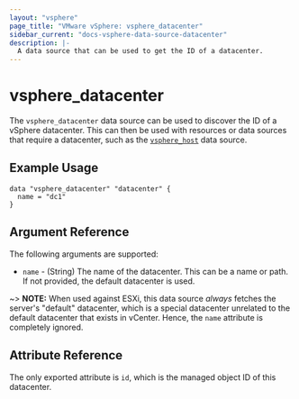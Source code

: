 ```yaml
---
layout: "vsphere"
page_title: "VMware vSphere: vsphere_datacenter"
sidebar_current: "docs-vsphere-data-source-datacenter"
description: |-
  A data source that can be used to get the ID of a datacenter.
---
```


# vsphere\_datacenter

The `vsphere_datacenter` data source can be used to discover the ID of a
vSphere datacenter. This can then be used with resources or data sources that
require a datacenter, such as the [`vsphere_host`][data-source-vsphere-host]
data source.

[data-source-vsphere-host]: /docs/providers/vsphere/d/host.html

## Example Usage

```hcl
data "vsphere_datacenter" "datacenter" {
  name = "dc1"
}
```

## Argument Reference

The following arguments are supported:

* `name` - (String) The name of the datacenter. This can be a name or path.	If
  not provided, the default datacenter is used.

~> **NOTE:** When used against ESXi, this data source _always_ fetches the
server's "default" datacenter, which is a special datacenter unrelated to the
default datacenter that exists in vCenter. Hence, the `name` attribute is
completely ignored.

## Attribute Reference

The only exported attribute is `id`, which is the managed object ID of this
datacenter.

